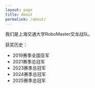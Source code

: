 ```yaml
---
layout: page
title: About
permalink: /about/
---
```


我们是上海交通大学RoboMaster交龙战队。

获奖历史：

* 2019赛季全国亚军
* 2021赛季总冠军
* 2023赛季总冠军
* 2024赛季总冠军
* 2025赛季总冠军

